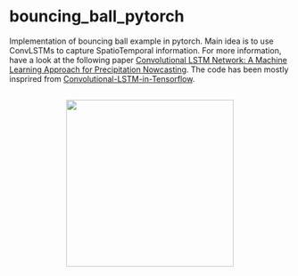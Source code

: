 # bouncing_ball_pytorch


Implementation of bouncing ball example in pytorch. Main idea is to use ConvLSTMs to capture SpatioTemporal information. For more information, have a look at the following paper [Convolutional LSTM Network: A Machine Learning Approach for Precipitation Nowcasting](http://arxiv.org/pdf/1506.04214v2.pdf). The code has been mostly insprired from [Convolutional-LSTM-in-Tensorflow](https://github.com/loliverhennigh/Convolutional-LSTM-in-Tensorflow).



##


<p align="center">
  <img width="300" height="300" src="https://github.com/rAm1n/bouncing_ball_pytorch/raw/master/gif/result.gif">
</p>
